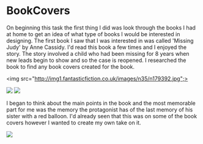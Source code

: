 
# BookCovers

On beginning this task the first thing I did was look through the books I had at home to get an idea of what type of books I would be interested in designing.  The first book I saw that I was interested in was called 'Missing Judy' by Anne Cassidy. I'd read this book a few times and I enjoyed the story.  The story involved a child who had been missing for 8 years when new leads begin to show and so the case is reopened.  I researched the book to find any book covers created for the book.

<img src="http://img1.fantasticfiction.co.uk/images/n35/n179392.jpg";>

<img src="http://ecx.images-amazon.com/images/I/51g4pJqFtXL._SY344_BO1,204,203,200_.jpg">

<img src="http://d.gr-assets.com/books/1187733235l/1751325.jpg">

I began to think about the main points in the book and the most memorable part for me was the memory the protagonist has of the last memory of his sister with a red balloon.  I'd already seen that this was on some of the book covers however I wanted to create my own take on it.

<img src="http://i.imgur.com/A6z0Sg4.jpg">

